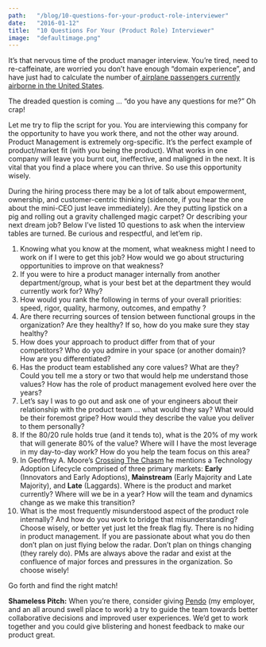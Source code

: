 ```yaml
---
path:	"/blog/10-questions-for-your-product-role-interviewer"
date:	"2016-01-12"
title:	"10 Questions For Your (Product Role) Interviewer"
image:	"defaultimage.png"
---
```


It’s that nervous time of the product manager interview. You’re tired, need to re-caffeinate, are worried you don’t have enough “domain experience”, and have just had to calculate the number of[ airplane passengers currently airborne in the United States](https://www.quora.com/How-many-people-are-in-the-air-flying-at-any-given-time).

The dreaded question is coming … “do you have any questions for me?” Oh crap!

Let me try to flip the script for you. You are interviewing this company for the opportunity to have you work there, and not the other way around. Product Management is extremely org-specific. It’s the perfect example of product/market fit (with you being the product). What works in one company will leave you burnt out, ineffective, and maligned in the next. It is vital that you find a place where you can thrive. So use this opportunity wisely.

During the hiring process there may be a lot of talk about empowerment, ownership, and customer-centric thinking (sidenote, if you hear the one about the mini-CEO just leave immediately). Are they putting lipstick on a pig and rolling out a gravity challenged magic carpet? Or describing your next dream job? Below I’ve listed 10 questions to ask when the interview tables are turned. Be curious and respectful, and let’em rip.

1. Knowing what you know at the moment, what weakness might I need to work on if I were to get this job? How would we go about structuring opportunities to improve on that weakness?
2. If you were to hire a product manager internally from another department/group, what is your best bet at the department they would currently work for? Why?
3. How would you rank the following in terms of your overall priorities: speed, rigor, quality, harmony, outcomes, and empathy ?
4. Are there recurring sources of tension between functional groups in the organization? Are they healthy? If so, how do you make sure they stay healthy?
5. How does your approach to product differ from that of your competitors? Who do you admire in your space (or another domain)? How are you differentiated?
6. Has the product team established any core values? What are they? Could you tell me a story or two that would help me understand those values? How has the role of product management evolved here over the years?
7. Let’s say I was to go out and ask one of your engineers about their relationship with the product team … what would they say? What would be their foremost gripe? How would they describe the value you deliver to them personally?
8. If the 80/20 rule holds true (and it tends to), what is the 20% of my work that will generate 80% of the value? Where will I have the most leverage in my day-to-day work? How do you help the team focus on this area?
9. In Geoffrey A. Moore’s [Crossing The Chasm](http://readwrite.com/2007/08/06/rethinking_crossing_the_chasm) he mentions a Technology Adoption Lifecycle comprised of three primary markets: **Early** (Innovators and Early Adoptions), **Mainstream** (Early Majority and Late Majority), and **Late** (Laggards). Where is the product and market currently? Where will we be in a year? How will the team and dynamics change as we make this transition?
10. What is the most frequently misunderstood aspect of the product role internally? And how do you work to bridge that misunderstanding?
Choose wisely, or better yet just let the freak flag fly. There is no hiding in product management. If you are passionate about what you do then don’t plan on just flying below the radar. Don’t plan on things changing (they rarely do). PMs are always above the radar and exist at the confluence of major forces and pressures in the organization. So choose wisely!

Go forth and find the right match!

**Shameless Pitch:** When you’re there, consider giving [Pendo](http://www.pendo.io/) (my employer, and an all around swell place to work) a try to guide the team towards better collaborative decisions and improved user experiences. We’d get to work together and you could give blistering and honest feedback to make our product great.

